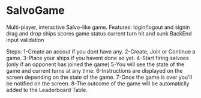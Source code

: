 # SalvoGame
Multi-player, interactive Salvo-like game.
Features:
  login/logout and signin
  drag and drop ships
  scores
  game status
  current turn
  hit and sunk
  BackEnd input validation

Steps:
1-Create an accout if you dont have any.
2-Create, Join or Continue a game.
3-Place your ships if you havent done so yet.
4-Start firing salvoes (only if an opponent has joined the game)
5-You will see the state of the game and current turns at any time.
6-Instructions are displayed on the screen depending on the state of the game.
7-Once the game is over you'll be notified on the screen.
8-The outcome of the game will be automaticlly added to the Leaderboard Table.




